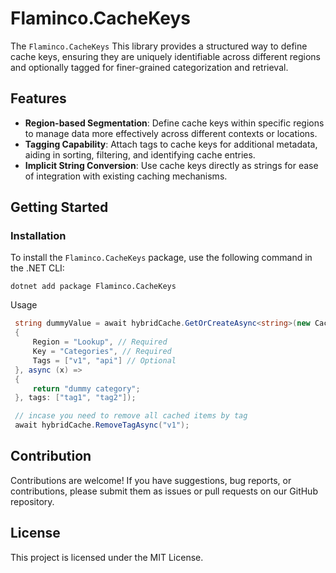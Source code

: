 # Flaminco.CacheKeys

The `Flaminco.CacheKeys` This library provides a structured way to define cache keys, ensuring they are uniquely
identifiable across different regions and optionally tagged for finer-grained categorization and retrieval.

## Features

- **Region-based Segmentation**: Define cache keys within specific regions to manage data more effectively across
  different contexts or locations.
- **Tagging Capability**: Attach tags to cache keys for additional metadata, aiding in sorting, filtering, and
  identifying cache entries.
- **Implicit String Conversion**: Use cache keys directly as strings for ease of integration with existing caching
  mechanisms.

## Getting Started

### Installation

To install the `Flaminco.CacheKeys` package, use the following command in the .NET CLI:

```shell
dotnet add package Flaminco.CacheKeys
```

Usage

```csharp
 string dummyValue = await hybridCache.GetOrCreateAsync<string>(new CacheKey
 {
     Region = "Lookup", // Required
     Key = "Categories", // Required
     Tags = ["v1", "api"] // Optional
 }, async (x) =>
 {
     return "dummy category";
 }, tags: ["tag1", "tag2"]);

 // incase you need to remove all cached items by tag
 await hybridCache.RemoveTagAsync("v1");
```

## Contribution

Contributions are welcome! If you have suggestions, bug reports, or contributions, please submit them as issues or pull
requests on our GitHub repository.

## License

This project is licensed under the MIT License.